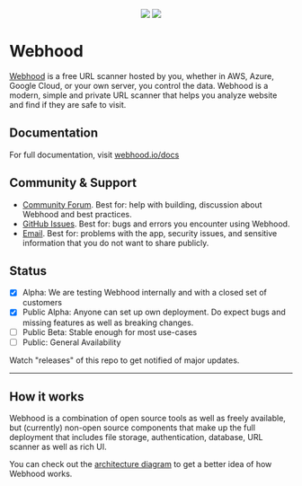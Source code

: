 <p align="center">
<img src="https://user-images.githubusercontent.com/28872014/233656281-c8a7dec2-60cc-410b-9c33-00b3954f211a.png#gh-light-mode-only">
<img src="https://user-images.githubusercontent.com/28872014/233656053-174c723d-bcc7-445b-9033-517313c2158a.png#gh-dark-mode-only">
</p>

# Webhood

[Webhood](https://webhood.io) is a free URL scanner hosted by you, whether in AWS, Azure, Google Cloud, or your own server, you control the data. Webhood is a modern, simple and private URL scanner that helps you analyze website and find if they are safe to visit.


## Documentation

For full documentation, visit [webhood.io/docs](https://webhood.io/docs)

## Community & Support

- [Community Forum](https://github.com/webhood-io/discussions). Best for: help with building, discussion about Webhood and best practices.
- [GitHub Issues](https://github.com/webhood-io/webhood/issues). Best for: bugs and errors you encounter using Webhood.
- [Email](https://webhood.io/docs/support). Best for: problems with the app, security issues, and sensitive information that you do not want to share publicly.

## Status

- [x] Alpha: We are testing Webhood internally and with a closed set of customers
- [x] Public Alpha: Anyone can set up own deployment. Do expect bugs and missing features as well as breaking changes.
- [ ] Public Beta: Stable enough for most use-cases
- [ ] Public: General Availability

Watch "releases" of this repo to get notified of major updates.

---

## How it works

Webhood is a combination of open source tools as well as freely available, but (currently) non-open source components that make up the full deployment that includes file storage, authentication, database, URL scanner as well as rich UI. 

You can check out the [architecture diagram](https://webhood.io/docs/security) to get a better idea of how Webhood works.
